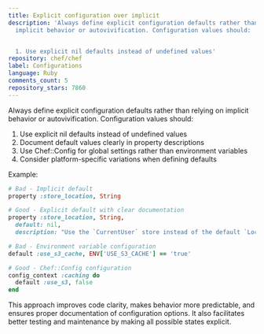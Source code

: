 ```yaml
---
title: Explicit configuration over implicit
description: 'Always define explicit configuration defaults rather than relying on
  implicit behavior or autovivification. Configuration values should:


  1. Use explicit nil defaults instead of undefined values'
repository: chef/chef
label: Configurations
language: Ruby
comments_count: 5
repository_stars: 7860
---
```


Always define explicit configuration defaults rather than relying on implicit behavior or autovivification. Configuration values should:

1. Use explicit nil defaults instead of undefined values
2. Document default values clearly in property descriptions
3. Use Chef::Config for global settings rather than environment variables
4. Consider platform-specific variations when defining defaults

Example:
```ruby
# Bad - Implicit default
property :store_location, String

# Good - Explicit default with clear documentation
property :store_location, String,
  default: nil,
  description: "Use the `CurrentUser` store instead of the default `LocalMachine` store."

# Bad - Environment variable configuration
default :use_s3_cache, ENV['USE_S3_CACHE'] == 'true'

# Good - Chef::Config configuration
config_context :caching do
  default :use_s3, false
end
```

This approach improves code clarity, makes behavior more predictable, and ensures proper documentation of configuration options. It also facilitates better testing and maintenance by making all possible states explicit.
